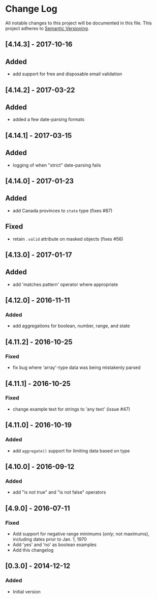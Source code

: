 # Change Log
All notable changes to this project will be documented in this file.
This project adheres to [Semantic Versioning](http://semver.org/).

## [4.14.3] - 2017-10-16
## Added
- add support for free and disposable email validation

## [4.14.2] - 2017-03-22
## Added
- added a few date-parsing formats

## [4.14.1] - 2017-03-15
## Added
- logging of when "strict" date-parsing fails

## [4.14.0] - 2017-01-23
## Added
- add Canada provinces to `state` type (fixes #87)
## Fixed
- retain `.valid` attribute on masked objects (fixes #56)

## [4.13.0] - 2017-01-17
## Added
- add 'matches pattern' operator where appropriate

## [4.12.0] - 2016-11-11
### Added
- add aggregations for boolean, number, range, and state

## [4.11.2] - 2016-10-25
### Fixed
- fix bug where 'array'-type data was being mistakenly parsed

## [4.11.1] - 2016-10-25
### Fixed
- change example text for strings to 'any text' (issue #47)

## [4.11.0] - 2016-10-19
### Added
- add `aggregate()` support for limiting data based on type

## [4.10.0] - 2016-09-12
### Added
- add "is not true" and "is not false" operators

## [4.9.0] - 2016-07-11
### Fixed
- Add support for negative range minimums (_only;_ not maximums), including dates prior to Jan. 1, 1970
- Add 'yes' and 'no' as boolean examples
- Add this changelog

## [0.3.0] - 2014-12-12
### Added
- Initial version
